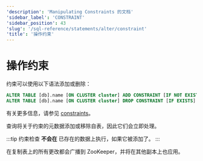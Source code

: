 ```yaml
---
'description': 'Manipulating Constraints 的文档'
'sidebar_label': 'CONSTRAINT'
'sidebar_position': 43
'slug': '/sql-reference/statements/alter/constraint'
'title': '操作约束'
---
```



# 操作约束

约束可以使用以下语法添加或删除：

```sql
ALTER TABLE [db].name [ON CLUSTER cluster] ADD CONSTRAINT [IF NOT EXISTS] constraint_name CHECK expression;
ALTER TABLE [db].name [ON CLUSTER cluster] DROP CONSTRAINT [IF EXISTS] constraint_name;
```

有关更多信息，请参见 [constraints](../../../sql-reference/statements/create/table.md#constraints)。

查询将关于约束的元数据添加或移除自表，因此它们会立即处理。

:::tip
约束检查 **不会在** 已存在的数据上执行，如果它被添加了。
:::

在复制表上的所有更改都会广播到 ZooKeeper，并将在其他副本上也应用。
